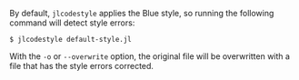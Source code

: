 <!---
    Copyright (c) 2022 Velexi Corporation

    Licensed under the Apache License, Version 2.0 (the "License");
    you may not use this file except in compliance with the License.
    You may obtain a copy of the License at

        http://www.apache.org/licenses/LICENSE-2.0

    Unless required by applicable law or agreed to in writing, software
    distributed under the License is distributed on an "AS IS" BASIS,
    WITHOUT WARRANTIES OR CONDITIONS OF ANY KIND, either express or implied.
    See the License for the specific language governing permissions and
    limitations under the License.
-->

By default, `jlcodestyle` applies the Blue style, so running the following command will
detect style errors:

```shell
$ jlcodestyle default-style.jl
```

With the `-o` or `--overwrite` option, the original file will be overwritten with a file
that has the style errors corrected.
